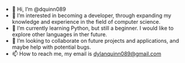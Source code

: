 - 👋 Hi, I’m @dquinn089
- 👀 I’m interested in becoming a developer, through expanding my knowledge and experience in the field of computer science.
- 🌱 I’m currently learning Python, but still a beginner. I would like to explore other languages in ther future.
- 💞️ I’m looking to collaborate on future projects and applications, and maybe help with potential bugs.
- 📫 How to reach me, my email is dylanquinn089@gmail.com

<!---
dquinn089/dquinn089 is a ✨ special ✨ repository because its `README.md` (this file) appears on your GitHub profile.
You can click the Preview link to take a look at your changes.
--->
